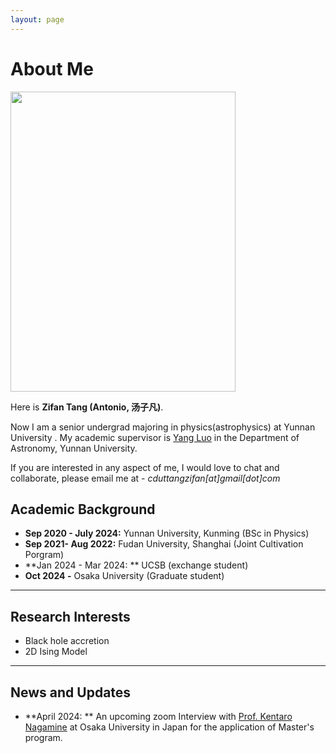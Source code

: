 ```yaml
---
layout: page
---
```


# About Me

<img src="https://anatole12138.github.io/zifan.jpg" class="floatpic" width="360" height="480">



Here is **Zifan Tang (Antonio, 汤子凡)**.

Now I am a senior undergrad majoring in physics(astrophysics) at Yunnan University . My academic supervisor is [Yang Luo](yluo-astro.github.io) in the Department of Astronomy, Yunnan University.

If you are interested in any aspect of me, I would love to chat and collaborate, please email me at - *cduttangzifan[at]gmail[dot]com*

## Academic Background

- **Sep 2020 - July 2024:** Yunnan University,  Kunming (BSc in Physics)
- **Sep 2021- Aug 2022:** Fudan University, Shanghai (Joint Cultivation Porgram)
- **Jan 2024 - Mar 2024: ** UCSB (exchange student)
- **Oct 2024 -** Osaka University (Graduate student)

---

## Research Interests

- Black hole accretion
- 2D Ising Model

---

## News and Updates

- **April 2024: ** An upcoming zoom Interview with [Prof. ‪Kentaro Nagamine](http://astro-osaka.jp/kn/) at Osaka University in Japan for the application of Master's program.



